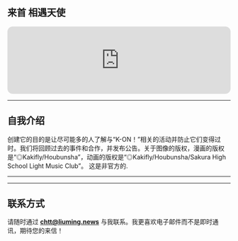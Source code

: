 ## 来首 相遇天使 
<iframe style="border-radius:12px" src="https://open.spotify.com/track/122LTTfqKfL5G2Mo1rgC1g?si=bba461a24c654567" width="100%" height="152" frameBorder="0" allowfullscreen="" allow="autoplay; clipboard-write; encrypted-media; fullscreen; picture-in-picture" loading="lazy"></iframe>

---

## 自我介绍
创建它的目的是让尽可能多的人了解与“K-ON！”相关的活动并防止它们变得过时。我们将回顾过去的事件和合作，并发布公告。关于图像的版权，漫画的版权是“◎Kakifly/Houbunsha”，动画的版权是“◎Kakifly/Houbunsha/Sakura High School Light Music Club”。 这是非官方的.

---


---

## 联系方式

请随时通过 **<chtt@liuming.news>** 与我联系。我更喜欢电子邮件而不是即时通讯，期待您的来信！
